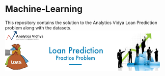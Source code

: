 # Machine-Learning
This repository contains the solution to the  Analytics Vidya Loan Prediction problem along with the datasets.
![GitHub Logo](/LoanPrediction.png)
